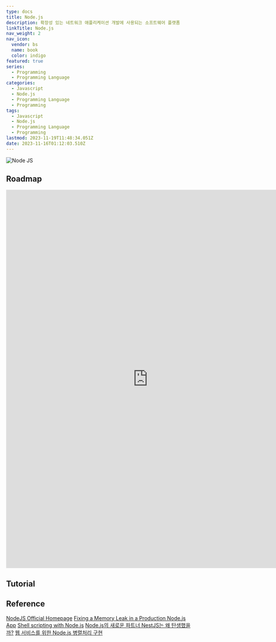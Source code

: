 ```yaml
---
type: docs
title: Node.js
description: 확장성 있는 네트워크 애플리케이션 개발에 사용되는 소프트웨어 플랫폼
linkTitle: Node.js
nav_weight: 2
nav_icon:
  vendor: bs
  name: book
  color: indigo
featured: true
series:
  - Programming
  - Programming Language
categories:
  - Javascript
  - Node.js
  - Programming Language
  - Programming
tags:
  - Javascript
  - Node.js
  - Programming Language
  - Programming
lastmod: 2023-11-19T11:48:34.051Z
date: 2023-11-16T01:12:03.510Z
---
```


![Node JS](/programming/node-js.png#center)

## Roadmap

<p align="center">
<iframe width="768" height="1024" src="https://roadmap.sh/nodejs?s=652b754df43a58c923ce9d26" frameborder="0" allow="accelerometer; autoplay; encrypted-media; gyroscope; picture-in-picture" allowfullscreen></iframe>
</p>

## Tutorial

## Reference

[NodeJS Official Homepage](https://nodejs.org/en)
[Fixing a Memory Leak in a Production Node.js App](https://kentcdodds.com/blog/fixing-a-memory-leak-in-a-production-node-js-app)
[Shell scripting with Node.js](https://exploringjs.com/nodejs-shell-scripting/toc.html)
[Node.js의 새로운 파트너 NestJS는 왜 탄생했을까?](https://yozm.wishket.com/magazine/detail/2215/)
[웹 서비스를 위한 Node.js 병렬처리 구현](https://yozm.wishket.com/magazine/detail/1556/)
